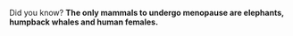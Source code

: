 Did you know? **The only mammals to undergo menopause are elephants, humpback whales and human females.**

